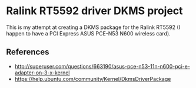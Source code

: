 # Ralink RT5592 driver DKMS project
This is my attempt at creating a DKMS package for the Ralink RT5592 (I happen to have a PCI Express ASUS PCE-N53 N600 wireless card).

## References
* http://superuser.com/questions/663190/asus-pce-n53-11n-n600-pci-e-adapter-on-3-x-kernel
* https://help.ubuntu.com/community/Kernel/DkmsDriverPackage
